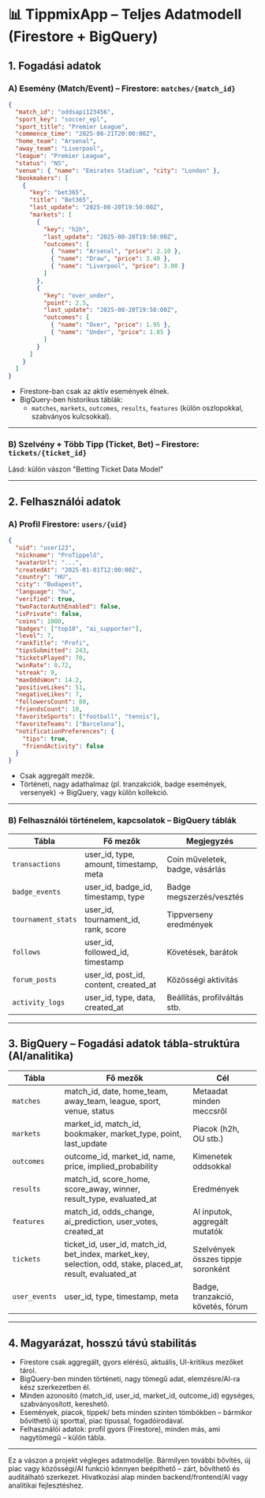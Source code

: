# 📊 TippmixApp – Teljes Adatmodell (Firestore + BigQuery)

## 1. Fogadási adatok

### A) Esemény (Match/Event) – Firestore: `matches/{match_id}`

```json
{
  "match_id": "oddsapi123456",
  "sport_key": "soccer_epl",
  "sport_title": "Premier League",
  "commence_time": "2025-08-21T20:00:00Z",
  "home_team": "Arsenal",
  "away_team": "Liverpool",
  "league": "Premier League",
  "status": "NS",
  "venue": { "name": "Emirates Stadium", "city": "London" },
  "bookmakers": [
    {
      "key": "bet365",
      "title": "Bet365",
      "last_update": "2025-08-20T19:50:00Z",
      "markets": [
        {
          "key": "h2h",
          "last_update": "2025-08-20T19:50:00Z",
          "outcomes": [
            { "name": "Arsenal", "price": 2.10 },
            { "name": "Draw", "price": 3.40 },
            { "name": "Liverpool", "price": 3.00 }
          ]
        },
        {
          "key": "over_under",
          "point": 2.5,
          "last_update": "2025-08-20T19:50:00Z",
          "outcomes": [
            { "name": "Over", "price": 1.95 },
            { "name": "Under", "price": 1.85 }
          ]
        }
      ]
    }
  ]
}
```

- Firestore-ban csak az aktív események élnek.
- BigQuery-ben historikus táblák:
  - `matches`, `markets`, `outcomes`, `results`, `features` (külön oszlopokkal, szabványos kulcsokkal).

---

### B) Szelvény + Több Tipp (Ticket, Bet) – Firestore: `tickets/{ticket_id}`

Lásd: külön vászon "Betting Ticket Data Model"

---

## 2. Felhasználói adatok

### A) Profil Firestore: `users/{uid}`

```json
{
  "uid": "user123",
  "nickname": "ProTippelő",
  "avatarUrl": "...",
  "createdAt": "2025-01-01T12:00:00Z",
  "country": "HU",
  "city": "Budapest",
  "language": "hu",
  "verified": true,
  "twoFactorAuthEnabled": false,
  "isPrivate": false,
  "coins": 1000,
  "badges": ["top10", "ai_supporter"],
  "level": 7,
  "rankTitle": "Profi",
  "tipsSubmitted": 243,
  "ticketsPlayed": 70,
  "winRate": 0.72,
  "streak": 9,
  "maxOddsWon": 14.2,
  "positiveLikes": 51,
  "negativeLikes": 7,
  "followersCount": 80,
  "friendsCount": 10,
  "favoriteSports": ["football", "tennis"],
  "favoriteTeams": ["Barcelona"],
  "notificationPreferences": {
    "tips": true,
    "friendActivity": false
  }
}
```

- Csak aggregált mezők.
- Történeti, nagy adathalmaz (pl. tranzakciók, badge események, versenyek) → BigQuery, vagy külön kollekció.

---

### B) Felhasználói történelem, kapcsolatok – BigQuery táblák

| Tábla              | Fő mezők                                 | Megjegyzés                      |
| ------------------ | ---------------------------------------- | ------------------------------- |
| `transactions`     | user\_id, type, amount, timestamp, meta  | Coin műveletek, badge, vásárlás |
| `badge_events`     | user\_id, badge\_id, timestamp, type     | Badge megszerzés/vesztés        |
| `tournament_stats` | user\_id, tournament\_id, rank, score    | Tippverseny eredmények          |
| `follows`          | user\_id, followed\_id, timestamp        | Követések, barátok              |
| `forum_posts`      | user\_id, post\_id, content, created\_at | Közösségi aktivitás             |
| `activity_logs`    | user\_id, type, data, created\_at        | Beállítás, profilváltás stb.    |

---

## 3. BigQuery – Fogadási adatok tábla-struktúra (AI/analitika)

| Tábla         | Fő mezők                                                                                                           | Cél                                |
| ------------- | ------------------------------------------------------------------------------------------------------------------ | ---------------------------------- |
| `matches`     | match\_id, date, home\_team, away\_team, league, sport, venue, status                                              | Metaadat minden meccsről           |
| `markets`     | market\_id, match\_id, bookmaker, market\_type, point, last\_update                                                | Piacok (h2h, OU stb.)              |
| `outcomes`    | outcome\_id, market\_id, name, price, implied\_probability                                                         | Kimenetek oddsokkal                |
| `results`     | match\_id, score\_home, score\_away, winner, result\_type, evaluated\_at                                           | Eredmények                         |
| `features`    | match\_id, odds\_change, ai\_prediction, user\_votes, created\_at                                                  | AI inputok, aggregált mutatók      |
| `tickets`     | ticket\_id, user\_id, match\_id, bet\_index, market\_key, selection, odd, stake, placed\_at, result, evaluated\_at | Szelvények összes tippje soronként |
| `user_events` | user\_id, type, timestamp, meta                                                                                    | Badge, tranzakció, követés, fórum  |

---

## 4. Magyarázat, hosszú távú stabilitás

- Firestore csak aggregált, gyors elérésű, aktuális, UI-kritikus mezőket tárol.
- BigQuery-ben minden történeti, nagy tömegű adat, elemzésre/AI-ra kész szerkezetben él.
- Minden azonosító (match\_id, user\_id, market\_id, outcome\_id) egységes, szabványosított, kereshető.
- Események, piacok, tippek/ bets minden szinten tömbökben – bármikor bővíthető új sporttal, piac típussal, fogadóirodával.
- Felhasználói adatok: profil gyors (Firestore), minden más, ami nagytömegű – külön tábla.

---

Ez a vászon a projekt végleges adatmodellje. Bármilyen további bővítés, új piac vagy közösségi/AI funkció könnyen beépíthető – zárt, bővíthető és auditálható szerkezet. Hivatkozási alap minden backend/frontend/AI vagy analitikai fejlesztéshez.
